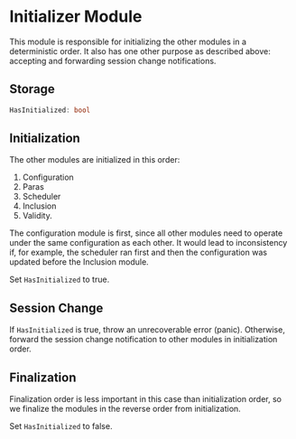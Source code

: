# Initializer Module

This module is responsible for initializing the other modules in a deterministic order. It also has one other purpose as described above: accepting and forwarding session change notifications.

## Storage

```rust
HasInitialized: bool
```

## Initialization

The other modules are initialized in this order:
1. Configuration
1. Paras
1. Scheduler
1. Inclusion
1. Validity.

The configuration module is first, since all other modules need to operate under the same configuration as each other. It would lead to inconsistency if, for example, the scheduler ran first and then the configuration was updated before the Inclusion module.

Set `HasInitialized` to true.

## Session Change

If `HasInitialized` is true, throw an unrecoverable error (panic).
Otherwise, forward the session change notification to other modules in initialization order.

## Finalization

Finalization order is less important in this case than initialization order, so we finalize the modules in the reverse order from initialization.

Set `HasInitialized` to false.